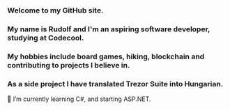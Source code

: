 ### Welcome to my GitHub site.
### My name is Rudolf and I'm an aspiring software developer, studying at Codecool.
### My hobbies include board games, hiking, blockchain and contributing to projects I believe in.
### As a side project I have translated Trezor Suite into Hungarian.

🌱 I’m currently learning C#, and starting ASP.NET.

<!--
**hrudolf/hrudolf** is a ✨ _special_ ✨ repository because its `README.md` (this file) appears on your GitHub profile.

Here are some ideas to get you started:

- 🔭 I’m currently working on ...
- 🌱 I’m currently learning ...
- 👯 I’m looking to collaborate on ...
- 🤔 I’m looking for help with ...
- 💬 Ask me about ...
- 📫 How to reach me: ...
- 😄 Pronouns: ...
- ⚡ Fun fact: ...
-->
